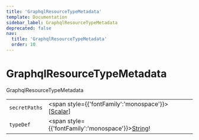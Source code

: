 ```yaml
---
title: 'GraphqlResourceTypeMetadata'
template: Documentation
sidebar_label: GraphqlResourceTypeMetadata
deprecated: false
nav:
  title: 'GraphqlResourceTypeMetadata'
  order: 10
---
```


# GraphqlResourceTypeMetadata

<div style={{'fontFamily':'monospace'}}><span style={{'fontSize':'1.5rem','fontWeight':500}}>GraphqlResourceTypeMetadata</span></div>





| | | |
| -- | -- | -- |
| `secretPaths` | <span style={{'fontFamily':'monospace'}}>[<a href="/guardrails/docs/reference/graphql/scalar/Scalar">Scalar</a>]</span> |  |
| `typeDef` | <span style={{'fontFamily':'monospace'}}><a href="/guardrails/docs/reference/graphql/scalar/String">String</a>!</span> |  |